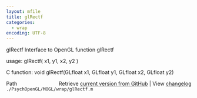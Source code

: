 ```yaml
---
layout: mfile
title: glRectf
categories:
  - wrap
encoding: UTF-8
---
```


glRectf  Interface to OpenGL function glRectf  

usage:  glRectf( x1, y1, x2, y2 )  

C function:  void glRectf(GLfloat x1, GLfloat y1, GLfloat x2, GLfloat y2)  


<div class="code_header" style="text-align:right;">
  <span style="float:left;">Path&nbsp;&nbsp;</span> <span class="counter">Retrieve <a href=
  "https://raw.github.com/Psychtoolbox-3/Psychtoolbox-3/beta/./PsychOpenGL/MOGL/wrap/glRectf.m">current version from GitHub</a> | View <a href=
  "https://github.com/Psychtoolbox-3/Psychtoolbox-3/commits/beta/./PsychOpenGL/MOGL/wrap/glRectf.m">changelog</a></span>
</div>
<div class="code">
  <code>./PsychOpenGL/MOGL/wrap/glRectf.m</code>
</div>

